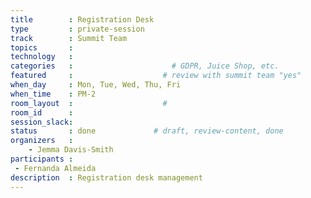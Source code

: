 ```yaml
---
title        : Registration Desk
type         : private-session
track        : Summit Team
topics       : 
technology   :
categories   :                      # GDPR, Juice Shop, etc.
featured     :                    # review with summit team "yes"
when_day     : Mon, Tue, Wed, Thu, Fri
when_time    : PM-2
room_layout  :                    #
room_id      : 
session_slack: 
status       : done             # draft, review-content, done
organizers   :
    - Jemma Davis-Smith
participants :
 - Fernanda Almeida
description  : Registration desk management
---
```


